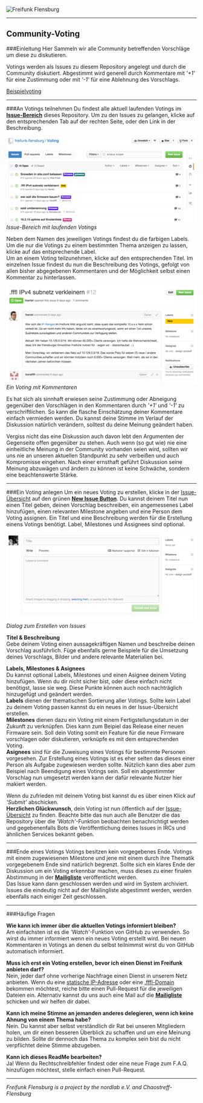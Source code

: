 ![Freifunk Flensburg](https://raw.githubusercontent.com/freifunk-flensburg/website/master/assets/images/freifunk-flensburg.png)

---
## Community-Voting
###Einleitung
Hier Sammeln wir alle Community betreffenden Vorschläge um diese zu diskutieren.

Votings werden als Issues zu diesem Repository angelegt und durch die Community diskutiert. Abgestimmt wird generell durch Kommentare mit *'+1'* für eine Zustimmung oder mit *'-1'* für eine Ablehnung des Vorschlags.

[Beispielvoting](https://github.com/freifunk-flensburg/Voting/issues/13)

---
###An Votings teilnehmen
Du findest alle aktuell laufenden Votings im [**Issue-Bereich**](https://github.com/freifunk-flensburg/Voting/issues) dieses Repository. Um zu den Issues zu gelangen, klicke auf den entsprechenden Tab auf der rechten Seite, oder den Link in der Beschreibung.

![Übersicht aller aktuellen Votings](/docs/media/issues.png)
*Issue-Bereich mit laufenden Votings*

Neben dem Namen des jeweiligen Votings findest du die farbigen Labels. Um die nur die Votings zu einem bestimmten Thema anzeigen zu lassen, klicke auf das entsprechende Label.  
Um an einem Voting teilzunehmen, klicke auf den entsprechenden Titel. Im einzelnen Issue findest du nun die Beschreibung des Votings, gefolgt von allen bisher abgegebenen Kommentaren und der Möglichkeit selbst einen Kommentar zu hinterlassen.

![Laufendes Voting](/docs/media/voting.png)
*Ein Voting mit Kommentaren*

Es hat sich als sinnhaft erwiesen seine Zustimmung oder Abneigung gegenüber den Vorschlägen in den Kommentaren durch *'+1'* und *'-1'* zu verschriftlichen. So kann die flasche Einschätzung deiner Kommentare einfach vermieden werden. Du kannst deine Stimme im Verlauf der Diskussion natürlich verändern, solltest du deine Meinung geändert haben.  

Vergiss nicht das eine Diskussion auch davon lebt den Argumenten der Gegenseite offen gegenüber zu stehen. Auch wenn (so gut wie) nie eine einheitliche Meinung in der Community vorhanden seien wird, sollten wir uns nie an unseren aktuellen Standpunkt zu sehr verbeißen und auch Kompromisse eingehen. Nach einer ernsthaft geführt Diskussion seine Meinung abzuwägen und ändern zu können ist keine Schwäche, sondern eine beachtenswerte Stärke.

---
###Ein Voting anlegen
Um ein neues Voting zu erstellen, klicke in der [Issue-Übersicht](https://github.com/freifunk-flensburg/Voting/issues) auf den grünen [**New Issue Button**](https://github.com/freifunk-flensburg/Voting/issues/new). Du kannst deinem Titel nun einen Titel geben, deinen Vorschlag beschreiben, ein angemessenes Label hinzufügen, einen relevanten Milestone angeben und eine Person dem Voting assignen. Ein Titel und eine Beschreibung werden für die Erstellung einens Votings benötigt. Label, Milestones und Assignees sind optional.

![Issue erstellen](/docs/media/new_issue.png)
*Dialog zum Erstellen von Issues*

**Titel & Beschreibung**  
Gebe deinem Voting einen aussagekräftigen Namen und beschreibe deinen Vorschlag ausführlich. Füge ebenfalls gerne Beispiele für die Umsetzung deines Vorschlags, Bilder und andere relevante Materialien bei.

**Labels, Milestones & Asignees**  
Du kannst optional Labels, Milestones und einen Asignee deinem Voting hinzufügen. Wenn du dir nicht sicher bist, oder diese einfach nicht benötigst, lasse sie weg. Diese Punkte können auch noch nachträglich hinzugefügt und geändert werden.  
**Labels** dienen der thematischen Sortierung aller Votings. Sollte kein Label zu deinem Voting passen kannst du ein neues in der Issue-Übersicht erstellen.  
**Milestones** dienen dazu ein Voting mit einem Fertigstellungsdatum in der Zukunft zu verknüpfen. Dies kann zum Beipiel das Release einer neuen Firmware sein. Soll dein Voting somit ein Feature für die neue Firmware vorschlagen oder diskutieren, verknüpfe es mit dem entsprechenden Voting.  
**Asignees** sind für die Zuweisung eines Votings für bestimmte Personen vorgesehen. Zur Erstellung eines Votings ist es eher selten das dieses einer Person als Aufgabe zugewiesen werden sollte. Nützlich kann dies aber zum Beispiel nach Beendigung eines Votings sein. Soll ein abgestimmter Vorschlag nun umgesetzt werden kann der dafür relevante Nutzer hier makiert werden.


Wenn du zufrieden mit deinem Voting bist kannst du es über einen Klick auf *'Submit'* abschicken.  
**Herzlichen Glückwunsch**, dein Voting ist nun öffentlich auf der [Issue-Übersicht](https://github.com/freifunk-flensburg/Voting/issues) zu finden. Beachte bitte das nun auch alle Benutzer die das Repository über die *'Watch'*-Funktion beobachten benachrichtigt werden und gegebenenfalls Bots die Veröffentlichung deines Issues in IRCs und ähnlichen Services bekannt geben.

---
###Ende eines Votings
Votings besitzen kein vorgegebenes Ende. Votings mit einem zugewiesenen Milestone und jene mit einem durch ihre Thematik vorgegebenem Ende sind natürlich begrenzt.
Sollte sich ein klares Ende der Diskussion um ein Voting erkennbar machen, muss dieses zu einer finalen Abstimmung in der [**Mailigliste**](mailto:liste@freifunk-flensburg.de) veröffentlicht werden.  
Das Issue kann dann geschlossen werden und wird im System archiviert. Issues die eindeutig nicht auf der Mailingliste abgestimmt werden, werden ebenfalls nach einiger Zeit geschlossen.

---
###Häufige Fragen

**Wie kann ich immer über die aktuellen Votings informiert bleiben?**  
Am einfachsten ist es die *'Watch'*-Funktion von GitHub zu verwenden. So wirst du immer informiert wenn ein neues Voting erstellt wird. Bei neuen Kommentaren in Votings an denen du selbst teilnimmst wirst du von GitHub automatisch informiert.

**Muss ich erst ein Voting erstellen, bevor ich einen Dienst im Freifunk anbieten darf?**  
Nein, jeder darf ohne vorherige Nachfrage einen Dienst in unserem Netz anbieten. Wenn du eine [statische IP-Adresse](https://github.com/freifunk-flensburg/statische_ip_zuordnung/blob/master/static_ips) oder eine [.fffl-Domain](https://github.com/freifunk-flensburg/dns_fffl) bekommen möchtest, reiche bitte einen Pull-Request für die jeweiligen Dateien ein. Alternativ kannst du uns auch eine Mail auf die [**Mailigliste**](mailto:liste@freifunk-flensburg.de) schicken und wir helfen dir dabei.  

**Kann ich meine Stimme an jemanden anderes delegieren, wenn ich keine Ahnung von einem Thema habe?**  
Nein. Du kannst aber selbst verständlich dir Rat bei unseren Mitgliedern holen, um dir einen besseren Überblick zu schaffen und um eine Meinung zu bilden. Sollte dir dennoch das Thema zu komplex sein bist du nicht verpflichtet deine Stimme abzugeben.

**Kann ich dieses ReadMe bearbeiten?**  
Ja! Wenn du Rechtschreibfehler findest oder eine neue Frage zum F.A.Q. hinzufügen möchtest, stelle einfach einen Pull-Request.

---
*Freifunk Flensburg is a project by the nordlab e.V. and Chaostreff-Flensburg*
